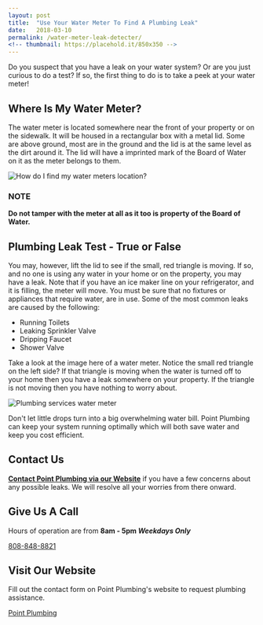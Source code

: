 ```yaml
---
layout: post
title:  "Use Your Water Meter To Find A Plumbing Leak"
date:   2018-03-10
permalink: /water-meter-leak-detecter/
<!-- thumbnail: https://placehold.it/850x350 -->
---
```


Do you suspect that you have a leak on your water system? Or are you just curious to do a test?  If so, the first thing to do is to take a peek at your water meter!


## Where Is My Water Meter?
The water meter is located somewhere near the front of your property or on the sidewalk. It will be housed in a rectangular box with a metal lid. Some are above ground, most are in the ground and the lid is at the same level as the dirt around it.
The lid will have a imprinted mark of the Board of Water on it as the meter belongs to them.

![How do I find my water meters location? ](https://s3-us-west-2.amazonaws.com/pointplumbing-2018/blog-images/meterlid.jpg)


### NOTE
**Do not tamper with the meter at all as it too is property of the Board of Water.**


## Plumbing Leak Test - True or False
You may, however, lift the lid to see if the small, red triangle is moving. If so, and no one is using any water in your home or on the property, you may have a leak. Note that if you have an ice maker line on your refrigerator, and it is filling, the meter will move. You must be sure that no fixtures or appliances that require water, are in use. Some of the most common leaks are caused by the following:

* Running Toilets
* Leaking Sprinkler Valve
* Dripping Faucet
* Shower Valve

Take a look at the image here of a water meter. Notice the small red triangle on the left side? If that triangle is moving when the water is turned off to your home then you have a leak somewhere on your property. If the triangle is not moving then you have nothing to worry about.

![Plumbing services water meter ](https://s3-us-west-2.amazonaws.com/pointplumbing-2018/blog-images/meter.jpg)

Don't let little drops turn into a big overwhelming water bill. Point Plumbing can keep your system running optimally which will both save water and keep you cost efficient.

## Contact Us
**[Contact Point Plumbing via our Website](https://point.plubming/contact)**
if you have a few concerns about any possible leaks. We will resolve all your worries from there onward.

## Give Us A Call
Hours of operation are from **8am - 5pm *Weekdays Only***

<a class="button large alert" href="">808-848-8821</a>

## Visit Our Website
Fill out the contact form on Point Plumbing's website to request plumbing assistance.

<a class="button large primary" href="https://point.plumbing/#contactpp">Point Plumbing</a>
